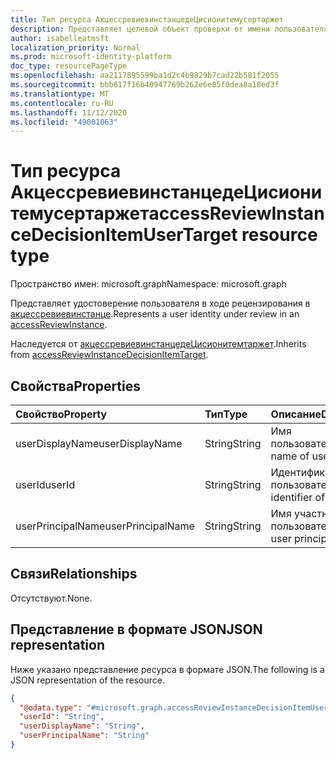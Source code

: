 ```yaml
---
title: Тип ресурса АкцессревиевинстанцедеЦисионитемусертаржет
description: Представляет целевой объект проверки от имени пользователя.
author: isabelleatmsft
localization_priority: Normal
ms.prod: microsoft-identity-platform
doc_type: resourcePageType
ms.openlocfilehash: aa2117895599ba1d2c4b9829b7cad22b581f2055
ms.sourcegitcommit: bbb617f16b40947769b262e6e85f0dea8a18ed3f
ms.translationtype: MT
ms.contentlocale: ru-RU
ms.lasthandoff: 11/12/2020
ms.locfileid: "49001063"
---
```

# <a name="accessreviewinstancedecisionitemusertarget-resource-type"></a><span data-ttu-id="e6107-103">Тип ресурса АкцессревиевинстанцедеЦисионитемусертаржет</span><span class="sxs-lookup"><span data-stu-id="e6107-103">accessReviewInstanceDecisionItemUserTarget resource type</span></span>

<span data-ttu-id="e6107-104">Пространство имен: microsoft.graph</span><span class="sxs-lookup"><span data-stu-id="e6107-104">Namespace: microsoft.graph</span></span>

<span data-ttu-id="e6107-105">Представляет удостоверение пользователя в ходе рецензирования в [акцессревиевинстанце](accessreviewinstance.md).</span><span class="sxs-lookup"><span data-stu-id="e6107-105">Represents a user identity under review in an [accessReviewInstance](accessreviewinstance.md).</span></span>

<span data-ttu-id="e6107-106">Наследуется от [акцессревиевинстанцедеЦисионитемтаржет](../resources/accessreviewinstancedecisionitemtarget.md).</span><span class="sxs-lookup"><span data-stu-id="e6107-106">Inherits from [accessReviewInstanceDecisionItemTarget](../resources/accessreviewinstancedecisionitemtarget.md).</span></span>

## <a name="properties"></a><span data-ttu-id="e6107-107">Свойства</span><span class="sxs-lookup"><span data-stu-id="e6107-107">Properties</span></span>
|<span data-ttu-id="e6107-108">Свойство</span><span class="sxs-lookup"><span data-stu-id="e6107-108">Property</span></span>|<span data-ttu-id="e6107-109">Тип</span><span class="sxs-lookup"><span data-stu-id="e6107-109">Type</span></span>|<span data-ttu-id="e6107-110">Описание</span><span class="sxs-lookup"><span data-stu-id="e6107-110">Description</span></span>|
|:---|:---|:---|
| <span data-ttu-id="e6107-111">userDisplayName</span><span class="sxs-lookup"><span data-stu-id="e6107-111">userDisplayName</span></span> | <span data-ttu-id="e6107-112">String</span><span class="sxs-lookup"><span data-stu-id="e6107-112">String</span></span> | <span data-ttu-id="e6107-113">Имя пользователя.</span><span class="sxs-lookup"><span data-stu-id="e6107-113">The name of user.</span></span> |
| <span data-ttu-id="e6107-114">userId</span><span class="sxs-lookup"><span data-stu-id="e6107-114">userId</span></span> | <span data-ttu-id="e6107-115">String</span><span class="sxs-lookup"><span data-stu-id="e6107-115">String</span></span> | <span data-ttu-id="e6107-116">Идентификатор пользователя.</span><span class="sxs-lookup"><span data-stu-id="e6107-116">The identifier of user.</span></span> |
| <span data-ttu-id="e6107-117">userPrincipalName</span><span class="sxs-lookup"><span data-stu-id="e6107-117">userPrincipalName</span></span> | <span data-ttu-id="e6107-118">String</span><span class="sxs-lookup"><span data-stu-id="e6107-118">String</span></span> | <span data-ttu-id="e6107-119">Имя участника-пользователя.</span><span class="sxs-lookup"><span data-stu-id="e6107-119">The user principal name.</span></span> |

## <a name="relationships"></a><span data-ttu-id="e6107-120">Связи</span><span class="sxs-lookup"><span data-stu-id="e6107-120">Relationships</span></span>
<span data-ttu-id="e6107-121">Отсутствуют.</span><span class="sxs-lookup"><span data-stu-id="e6107-121">None.</span></span>

## <a name="json-representation"></a><span data-ttu-id="e6107-122">Представление в формате JSON</span><span class="sxs-lookup"><span data-stu-id="e6107-122">JSON representation</span></span>
<span data-ttu-id="e6107-123">Ниже указано представление ресурса в формате JSON.</span><span class="sxs-lookup"><span data-stu-id="e6107-123">The following is a JSON representation of the resource.</span></span>
<!-- {
  "blockType": "resource",
  "@odata.type": "microsoft.graph.accessReviewInstanceDecisionItemUserTarget"
}
-->
``` json
{
  "@odata.type": "#microsoft.graph.accessReviewInstanceDecisionItemUserTarget",
  "userId": "String",
  "userDisplayName": "String",
  "userPrincipalName": "String"
}
```

